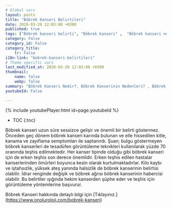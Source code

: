 ```yaml
---
# Global vars
layout: posts
title: "Böbrek Kanseri Belirtileri"
date: 2020-03-28 12:03:00 +0300
published: true
tags: ["Böbrek kanseri belirti", "Böbrek kanseri" ,  "Böbrek kanseri nedir", "Böbrek kanserinin nedeni", "Böbrek kanseri erken teşhis", "Böbrek kanseri tümör büyüklüğü", "Böbrek kisti nedir", "Parsiyel Nefrektomi", "Böbrek kanseri komplikasyonu", "Böbrek Kanseri Ameliyatı Sonrası" , "Böbrek Kanseri Ameliyatı yan etkileri" ,"Böbreğin görevi nedir" , "Böbrek kanseri belirti" , "Böbrek kanseri teşhis", "Böbrek Kanseri Ameliyatı", "Parsiyel Nefrektomi nedir" , "Parsiyel nefrektomi ameliyatı" ,"Böbrek kanseri açık ameliyatı" , " Böbrek kanseri kapalı ameliyatı" , "Radikal nefrektomi ameliyatı" , "Radikal nefrektomi"]
category: False
category_id: False
category_title:
    tr: False
i18n-link: "bobrek-kanseri-belirtileri"
# Theme specific vars
last_modified_at: 2020-03-28 12:03:00 +0300
thumbnail:
    name: false
    webp: false
summary: "Böbrek Kanseri Nedir?, Böbrek Kanserinin Nedenleri? , Böbrek Kanseri Belirtileri, Böbrek Kanserinde Erken Teşhis, Böbrek Kisti Nedir?, Böbrek Kanserinde Tümör Büyüklüğü, Böbrek Kanseri Ameliyatı, Parsiyel Nefrektomi Nedir?, Parsiyel Nefrektomi Ameliyatı, Böbrek Kanseri Ameliyatı Sonrası?,  Radikal Nefrektomi Ameliyatı?"
youtubeId: False

---
```

{% include youtubePlayer.html id=page.youtubeId %}

* TOC
{:toc}

Böbrek kanseri uzun süre sessizce gelişir ve önemli bir belirti göstermez. Önceden geç dönem böbrek kanseri karında bulunan ve elle hissedilen kitle, kanama ve zayıflama semptomları ile saptanırdı. Şuan; bulgu göstermeyen böbrek kanserleri de tesadüfen görüntüleme teknikleri kullanılarak yüzde 70 oranında teşhis edilmektedir. Her kanser tipinde olduğu gibi böbrek kanseri için de erken teşhis son derece önemlidir. Erken teşhis edilen hastalar kanserlerinden ömürleri boyunca kesin olarak kurtulmaktadırlar. Kilo kaybı ve iştahsızlık, yüksek ateş yanında halsizlik de böbrek kanserinin belirtisi olabilir. İdrar renginde değişik ve böbrek ağrısı böbrek kanserinin habercisi olabilir. Bu belirtiler ışığında hekim kanserden şüphe eder ve teşhis için görüntüleme yöntemlerine başvurur.


Böbrek Kanseri hakkında detaylı bilgi için [Tıklayınız.] (https://www.onoluroloji.com/bobrek-kanseri)
